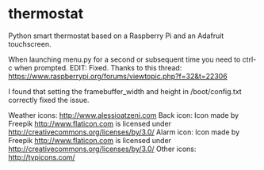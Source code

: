 # thermostat
Python smart thermostat based on a Raspberry Pi and an Adafruit touchscreen.

When launching menu.py for a second or subsequent time you need to ctrl-c when prompted.  EDIT:  Fixed.
Thanks to this thread:  https://www.raspberrypi.org/forums/viewtopic.php?f=32&t=22306

I found that setting the framebuffer_width and height in /boot/config.txt correctly fixed the issue.


Weather icons: http://www.alessioatzeni.com
Back icon: Icon made by Freepik http://www.flaticon.com is licensed under http://creativecommons.org/licenses/by/3.0/
Alarm icon: Icon made by Freepik http://www.flaticon.com is licensed under http://creativecommons.org/licenses/by/3.0/
Other icons: http://typicons.com/



